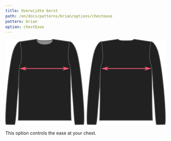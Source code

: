 ```yaml
---
title: Overwijdte borst
path: /en/docs/patterns/brian/options/chestease
pattern: brian
option: chestEase
---
```


![The chest ease factor on Brian](./chestease.svg)

This option controls the ease at your chest.